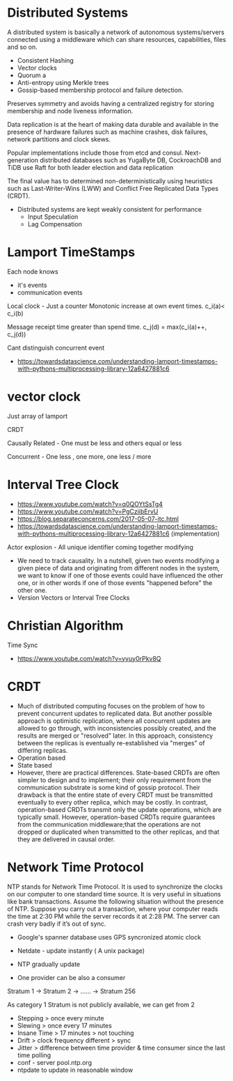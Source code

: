 # Distributed Systems

A distributed system is basically a network of autonomous systems/servers connected using a middleware which can share resources, capabilities, files and so on.

- Consistent Hashing
- Vector clocks 
- Quorum a
- Anti-entropy using Merkle trees
- Gossip-based membership protocol and failure detection.

Preserves symmetry and avoids having a centralized registry for storing membership and node liveness information.

Data replication is at the heart of making data durable and available in the presence of hardware failures such as machine crashes, disk failures, network partitions and clock skews. 

Popular implementations include those from etcd and consul. Next-generation distributed databases such as YugaByte DB, CockroachDB and TiDB use Raft for both leader election and data replication

The final value has to determined non-deterministically using heuristics such as Last-Writer-Wins (LWW) and Conflict Free Replicated Data Types (CRDT).

- Distributed systems are kept weakly consistent for performance
  - Input Speculation
  - Lag Compensation

# Lamport TimeStamps

Each node knows 
- it's events
- communication events

Local clock - Just a counter
Monotonic increase at own event times.
c_i(a)< c_i(b)

Message receipt time greater than spend time.
c_j(d) = max(c_i(a)++, c_j(d))

Cant distinguish concurrent event

- https://towardsdatascience.com/understanding-lamport-timestamps-with-pythons-multiprocessing-library-12a6427881c6

# vector clock
 Just array of lamport

 CRDT

 Causally Related - One must be less and others equal or less

 Concurrent - One less , one more, one less / more

# Interval Tree Clock
- https://www.youtube.com/watch?v=q0QOYtSsTg4
- https://www.youtube.com/watch?v=PgCziibErvU 
- https://blog.separateconcerns.com/2017-05-07-itc.html
- https://towardsdatascience.com/understanding-lamport-timestamps-with-pythons-multiprocessing-library-12a6427881c6 (implementation)

Actor explosion - All unique identifier coming together modifying
- We need to track causality. In a nutshell, given two events modifying a given piece of data and originating from different nodes in the system, we want to know if one of those events could have influenced the other one, or in other words if one of those events "happened before" the other one.
- Version Vectors or Interval Tree Clocks

# Christian Algorithm

Time Sync

- https://www.youtube.com/watch?v=yvuy0rPkv8Q


# CRDT
 - Much of distributed computing focuses on the problem of how to prevent concurrent updates to replicated data. But another possible approach is optimistic replication, where all concurrent updates are allowed to go through, with inconsistencies possibly created, and the results are merged or "resolved" later. In this approach, consistency between the replicas is eventually re-established via "merges" of differing replicas.
  - Operation based 
  - State based 
  - However, there are practical differences. State-based CRDTs are often simpler to design and to implement; their only requirement from the communication substrate is some kind of gossip protocol. Their drawback is that the entire state of every CRDT must be transmitted eventually to every other replica, which may be costly. In contrast, operation-based CRDTs transmit only the update operations, which are typically small. However, operation-based CRDTs require guarantees from the communication middleware;that the operations are not dropped or duplicated when transmitted to the other replicas, and that they are delivered in causal order.


# Network Time Protocol

NTP stands for Network Time Protocol. It is used to synchronize the clocks on our computer to one standard time source. It is very useful in situations like bank transactions. Assume the following situation without the presence of NTP. Suppose you carry out a transaction, where your computer reads the time at 2:30 PM while the server records it at 2:28 PM. The server can crash very badly if it’s out of sync.

- Google's spanner database uses GPS syncronized atomic clock

- Netdate - update instantly ( A unix package) 

- NTP gradually update 
- One provider can be also a consumer

Stratum 1 -> Stratum 2 -> ...... -> Stratum 256

As category 1 Stratum is not publicly available, we can get from 2

- Stepping > once every minute
- Slewing > once every 17 minutes
- Insane Time > 17 minutes > not touching
- Drift > clock frequency different > sync
- Jitter >   difference between time provider & time consumer since the last time polling
- conf - server pool.ntp.org
- ntpdate to update in reasonable window





